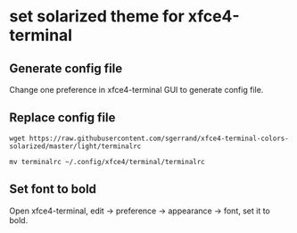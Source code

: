 # set solarized theme for xfce4-terminal


## Generate config file

Change one preference in xfce4-terminal GUI to generate config file.

## Replace config file

```
wget https://raw.githubusercontent.com/sgerrand/xfce4-terminal-colors-solarized/master/light/terminalrc

mv terminalrc ~/.config/xfce4/terminal/terminalrc
```

## Set font to bold

Open xfce4-terminal, edit -> preference -> appearance -> font, set it to bold.